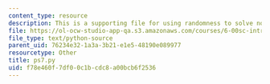 ```yaml
---
content_type: resource
description: This is a supporting file for using randomness to solve non-random problems.
file: https://ol-ocw-studio-app-qa.s3.amazonaws.com/courses/6-00sc-introduction-to-computer-science-and-programming-spring-2011/f78e460f7df00c1bcdc8a00bcb6f2536_ps7.py
file_type: text/python-source
parent_uid: 76234e32-1a3a-3b21-e1e5-48190e089977
resourcetype: Other
title: ps7.py
uid: f78e460f-7df0-0c1b-cdc8-a00bcb6f2536
---
```

